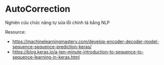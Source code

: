 # AutoCorrection
Nghiên cứu chức năng tự sửa lỗi chính tả bằng NLP

Resource:

* https://machinelearningmastery.com/develop-encoder-decoder-model-sequence-sequence-prediction-keras/
* https://blog.keras.io/a-ten-minute-introduction-to-sequence-to-sequence-learning-in-keras.html
